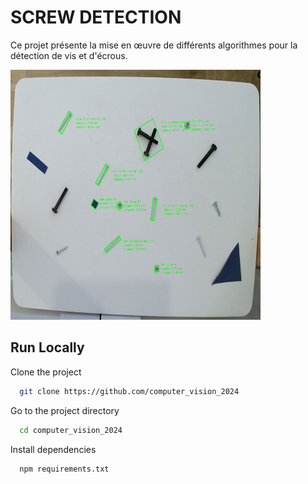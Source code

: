 
# SCREW DETECTION

Ce projet présente la mise en œuvre de différents algorithmes pour la détection de vis et d'écrous.

<img src="assets/detected.png" width="400" height="400">

## Run Locally

Clone the project

```bash
  git clone https://github.com/computer_vision_2024
```

Go to the project directory

```bash
  cd computer_vision_2024
```

Install dependencies

```bash
  npm requirements.txt
```
